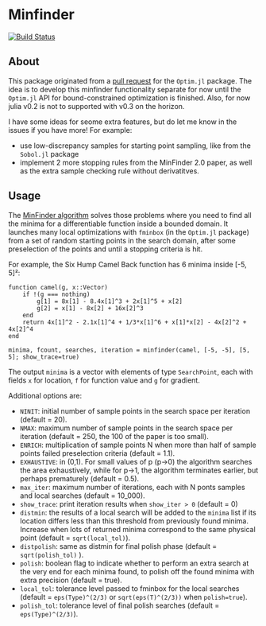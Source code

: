 # Minfinder

[![Build Status](https://travis-ci.org/Ken-B/MinFinder.jl.svg?branch=master)](https://travis-ci.org/Ken-B/MinFinder.jl)

## About

This package originated from a [pull request](https://github.com/JuliaOpt/Optim.jl/pull/73) for the `Optim.jl` package. The idea is to develop this minfinder functionality separate for now until the `Optim.jl` API for bound-constrained optimization is finished. Also, for now julia v0.2 is not to supported with v0.3 on the horizon.

I have some ideas for seome extra features, but do let me know in the issues if you have more! For example:
* use low-discrepancy samples for starting point sampling, like from the `Sobol.jl` package
* implement 2 more stopping rules from the MinFinder 2.0 paper, as well as the extra sample checking rule without derivatitves.



## Usage

The [MinFinder algorithm](www.cs.uoi.gr/~lagaris/papers/MINF.pdf) solves those problems where you need to find all the minima for a differentiable function inside a bounded domain. It launches many local optimizations with `fminbox` (in the `Optim.jl` package) from a set of random starting points in the search domain, after some preselection of the points and until a stopping criteria is hit.

For example, the Six Hump Camel Back function has 6 minima inside [-5, 5]²:

    function camel(g, x::Vector)
        if !(g === nothing)
            g[1] = 8x[1] - 8.4x[1]^3 + 2x[1]^5 + x[2]
            g[2] = x[1] - 8x[2] + 16x[2]^3
        end
        return 4x[1]^2 - 2.1x[1]^4 + 1/3*x[1]^6 + x[1]*x[2] - 4x[2]^2 + 4x[2]^4
    end

    minima, fcount, searches, iteration = minfinder(camel, [-5, -5], [5, 5]; show_trace=true)

The output `minima` is a vector with elements of type `SearchPoint`, each with fields `x` for location, `f` for function value and `g` for gradient.

Additional options are:
* `NINIT`: initial number of sample points in the search space per iteration (default = 20).
* `NMAX`: maximum number of sample points in the search space per iteration (default = 250, the 100 of the paper is too small).
* `ENRICH`: multiplication of sample points N when more than half of sample points failed preselection criteria (default = 1.1).
* `EXHAUSTIVE`: in (0,1). For small values of p (p→0) the algorithm searches the area exhaustively, while for p→1, the algorithm terminates earlier, but perhaps prematurely (default = 0.5).
* `max_iter`: maximum number of iterations, each with N ponts samples and local searches (default = 10_000).
* `show_trace`: print iteration results when `show_iter > 0` (default = 0)
* `distmin`: the results of a local search will be added to the `minima` list if its location differs less than this threshold from previously found minima. Increase when lots of returned minima correspond to the same physical point (default = `sqrt(local_tol)`).
* `distpolish`: same as distmin for final polish phase (default = `sqrt(polish_tol)` ).
* `polish`: boolean flag to indicate whether to perform an extra search at the very end for each minima found, to polish off the found minima with extra precision (default = true).
* `local_tol`: tolerance level passed to fminbox for the local searches (default = `eps(Type)^(2/3)` or `sqrt(eps(T)^(2/3))` when `polish=true`).
* `polish_tol`: tolerance level of final polish searches (default = `eps(Type)^(2/3)`).
